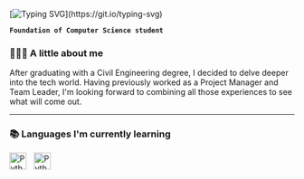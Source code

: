 [![Typing SVG](https://readme-typing-svg.demolab.com?font=Fira+Code&pause=1000&color=D6D7D8&center=false&vCenter=false&random=false&width=435&lines=Hello%2C+I'm+Ghiwa+Daccache!;And+this+is+my+GitHub.)](https://git.io/typing-svg)

**`Foundation of Computer Science student`**

### 👷🏻‍♀️ A little about me
After graduating with a Civil Engineering degree, I decided to delve deeper into the tech world. Having previously worked as a Project Manager and Team Leader, I'm looking forward to combining all those experiences to see what will come out. 

---

### 📚 Languages I'm currently learning
<img align="left" alt="Python" width="30px" style="padding-right:10px;" src="https://cdn.jsdelivr.net/gh/devicons/devicon/icons/python/python-plain.svg" />
<img align="left" alt="Python" width="30px" style="padding-right:10px;" src="[https://cdn.jsdelivr.net/gh/devicons/devicon/icons/python/python-plain.svg](https://cdn-icons-png.flaticon.com/512/732/732212.png)https://cdn-icons-png.flaticon.com/512/732/732212.png" />


